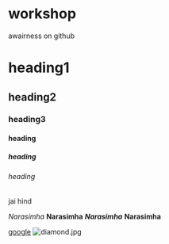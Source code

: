 # workshop
awairness on github
# heading1
## heading2
### heading3
#### heading
##### heading
###### heading
jai hind

*Narasimha*
**Narasimha**
***Narasimha***
******Narasimha******

[google]("www.google.com")
![diamond.jpg]("diamond.jpg")
